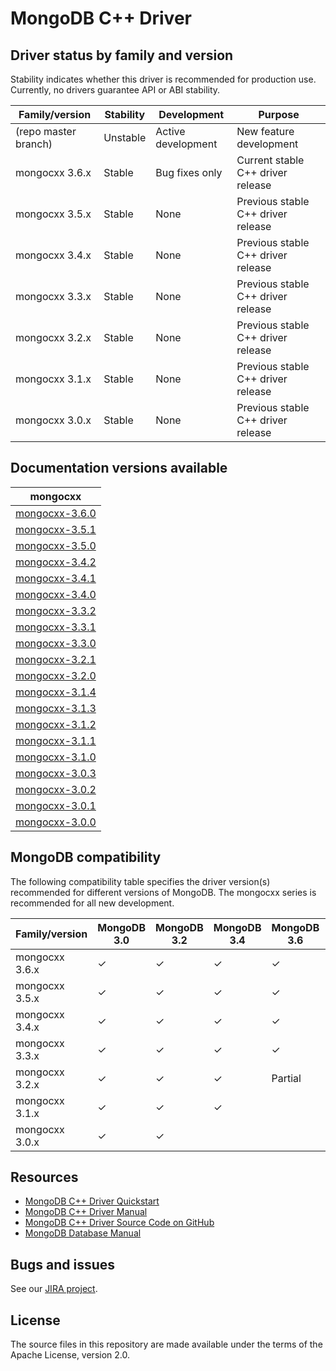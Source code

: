 # MongoDB C++ Driver

## Driver status by family and version

Stability indicates whether this driver is recommended for production use.
Currently, no drivers guarantee API or ABI stability.

| Family/version       | Stability   | Development         | Purpose                               |
| -------------------- | ----------- | ------------------- | ------------------------------------- |
| (repo master branch) | Unstable    | Active development  | New feature development               |
| mongocxx 3.6.x       | Stable      | Bug fixes only      | Current stable C++ driver release     |
| mongocxx 3.5.x       | Stable      | None                | Previous stable C++ driver release    |
| mongocxx 3.4.x       | Stable      | None                | Previous stable C++ driver release    |
| mongocxx 3.3.x       | Stable      | None                | Previous stable C++ driver release    |
| mongocxx 3.2.x       | Stable      | None                | Previous stable C++ driver release    |
| mongocxx 3.1.x       | Stable      | None                | Previous stable C++ driver release    |
| mongocxx 3.0.x       | Stable      | None                | Previous stable C++ driver release    |

## Documentation versions available

| mongocxx                                     |
| ---------------------------------------------|
| [mongocxx-3.6.0](../mongocxx-3.6.0)          |
| [mongocxx-3.5.1](../mongocxx-3.5.1)          |
| [mongocxx-3.5.0](../mongocxx-3.5.0)          |
| [mongocxx-3.4.2](../mongocxx-3.4.2)          |
| [mongocxx-3.4.1](../mongocxx-3.4.1)          |
| [mongocxx-3.4.0](../mongocxx-3.4.0)          |
| [mongocxx-3.3.2](../mongocxx-3.3.2)          |
| [mongocxx-3.3.1](../mongocxx-3.3.1)          |
| [mongocxx-3.3.0](../mongocxx-3.3.0)          |
| [mongocxx-3.2.1](../mongocxx-3.2.1)          |
| [mongocxx-3.2.0](../mongocxx-3.2.0)          |
| [mongocxx-3.1.4](../mongocxx-3.1.4/)         |
| [mongocxx-3.1.3](../mongocxx-3.1.3/)         |
| [mongocxx-3.1.2](../mongocxx-3.1.2/)         |
| [mongocxx-3.1.1](../mongocxx-3.1.1/)         |
| [mongocxx-3.1.0](../mongocxx-3.1.0/)         |
| [mongocxx-3.0.3](../mongocxx-3.0.3/)         |
| [mongocxx-3.0.2](../mongocxx-3.0.2/)         |
| [mongocxx-3.0.1](../mongocxx-3.0.1/)         |
| [mongocxx-3.0.0](../mongocxx-3.0.0/)         |

## MongoDB compatibility

The following compatibility table specifies the driver version(s)
recommended for different versions of MongoDB.  The mongocxx series
is recommended for all new development.

| Family/version | MongoDB 3.0 | MongoDB 3.2 | MongoDB 3.4 | MongoDB 3.6 | MongoDB 4.0 | MongoDB 4.2 | MongoDB 4.4 |
| -------------- | ----------- | ----------- | ----------- | ----------- | ----------- | ----------- | ----------- |
| mongocxx 3.6.x | ✓           | ✓           | ✓           | ✓           | ✓           | ✓           | ✓           |
| mongocxx 3.5.x | ✓           | ✓           | ✓           | ✓           | ✓           | Partial     |             |
| mongocxx 3.4.x | ✓           | ✓           | ✓           | ✓           | ✓           |             |             |
| mongocxx 3.3.x | ✓           | ✓           | ✓           | ✓           |             |             |             |
| mongocxx 3.2.x | ✓           | ✓           | ✓           | Partial     |             |             |             |
| mongocxx 3.1.x | ✓           | ✓           | ✓           |             |             |             |             |
| mongocxx 3.0.x | ✓           | ✓           |             |             |             |             |             |


## Resources

* [MongoDB C++ Driver Quickstart](http://mongocxx.org/mongocxx-v3/tutorial/)
* [MongoDB C++ Driver Manual](http://mongocxx.org/)
* [MongoDB C++ Driver Source Code on GitHub](https://github.com/mongodb/mongo-cxx-driver)
* [MongoDB Database Manual](http://docs.mongodb.com/manual/)

## Bugs and issues

See our [JIRA project](http://jira.mongodb.org/browse/CXX).

## License

The source files in this repository are made available under the terms of
the Apache License, version 2.0.
